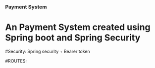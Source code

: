 ### Payment System

# An Payment System created using Spring boot and Spring Security

#Security: Spring security + Bearer token

#ROUTES:
